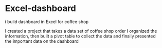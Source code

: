 # Excel-dashboard
i build dashboard in Excel for coffee shop


I created a project that takes a data set of coffee shop order
I organized the information, then built a pivot table to collect the data and finally presented the important data on the dashboard

